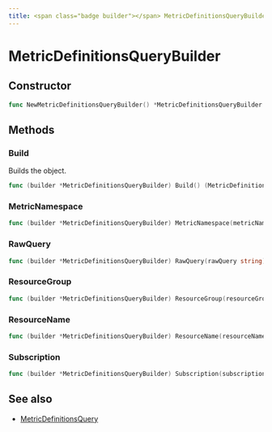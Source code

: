 ```yaml
---
title: <span class="badge builder"></span> MetricDefinitionsQueryBuilder
---
```

# <span class="badge builder"></span> MetricDefinitionsQueryBuilder

## Constructor

```go
func NewMetricDefinitionsQueryBuilder() *MetricDefinitionsQueryBuilder
```
## Methods

### <span class="badge object-method"></span> Build

Builds the object.

```go
func (builder *MetricDefinitionsQueryBuilder) Build() (MetricDefinitionsQuery, error)
```

### <span class="badge object-method"></span> MetricNamespace

```go
func (builder *MetricDefinitionsQueryBuilder) MetricNamespace(metricNamespace string) *MetricDefinitionsQueryBuilder
```

### <span class="badge object-method"></span> RawQuery

```go
func (builder *MetricDefinitionsQueryBuilder) RawQuery(rawQuery string) *MetricDefinitionsQueryBuilder
```

### <span class="badge object-method"></span> ResourceGroup

```go
func (builder *MetricDefinitionsQueryBuilder) ResourceGroup(resourceGroup string) *MetricDefinitionsQueryBuilder
```

### <span class="badge object-method"></span> ResourceName

```go
func (builder *MetricDefinitionsQueryBuilder) ResourceName(resourceName string) *MetricDefinitionsQueryBuilder
```

### <span class="badge object-method"></span> Subscription

```go
func (builder *MetricDefinitionsQueryBuilder) Subscription(subscription string) *MetricDefinitionsQueryBuilder
```

## See also

 * <span class="badge object-type-struct"></span> [MetricDefinitionsQuery](./object-MetricDefinitionsQuery.md)
